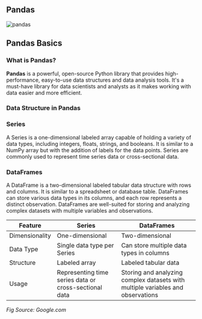 ## Pandas

![pandas](https://www.google.com/images/branding/googlelogo/2x/googlelogo_light_color_92x30dp.png)

## Pandas Basics
### What is Pandas?

**Pandas** is a powerful, open-source Python library that provides high-performance, easy-to-use data structures and data analysis tools.
It's a must-have library for data scientists and analysts as it makes working with data easier and more efficient.

### Data Structure in Pandas

### Series

A Series is a one-dimensional labeled array capable of holding a variety of data types, including integers, floats, strings, and booleans. It is similar to a NumPy array but with the addition of labels for the data points. Series are commonly used to represent time series data or cross-sectional data.

### DataFrames

A DataFrame is a two-dimensional labeled tabular data structure with rows and columns. It is similar to a spreadsheet or database table. DataFrames can store various data types in its columns, and each row represents a distinct observation. DataFrames are well-suited for storing and analyzing complex datasets with multiple variables and observations.

| Feature         | Series                                              | DataFrames                                                      |
|-----------------|-----------------------------------------------------|-----------------------------------------------------------------|
| Dimensionality  | One-dimensional                                     | Two-dimensional                                                 |
| Data Type       | Single data type per Series                         | Can store multiple data types in columns                        |
| Structure       | Labeled array                                       | Labeled tabular data                                            |
| Usage           | Representing time series data or cross-sectional data | Storing and analyzing complex datasets with multiple variables and observations |


*Fig Source: Google.com*
